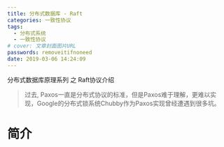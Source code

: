 ```yaml
---
title: 分布式数据库 - Raft
categories: 一致性协议
tags:
  - 分布式系统
  - 一致性协议
# cover: 文章封面图片URL
passwords: removeitifnoneed
date: 2019-03-06 14:24:09
---
```

分布式数据库原理系列 之 Raft协议介绍
<!-- more -->
> 过去, Paxos一直是分布式协议的标准，但是Paxos难于理解，更难以实现，Google的分布式锁系统Chubby作为Paxos实现曾经遭遇到很多坑。
# 简介
